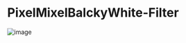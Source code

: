 # PixelMixelBalckyWhite-Filter
![image](https://user-images.githubusercontent.com/71917550/143567447-48082ae2-642a-4058-b8e3-86c6154b633b.png)
